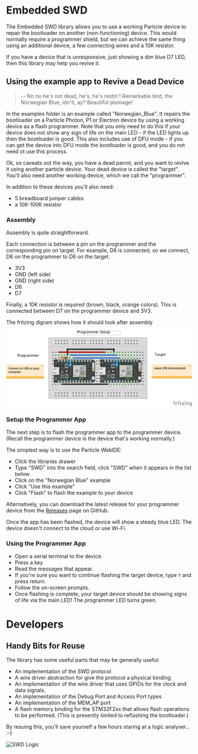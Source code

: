 # Embedded SWD

The Embedded SWD library allows you to use a working Particle device to repair the bootloader on another (non-functioning) device. This would normally require a programmer shield, but we can achieve the same thing using an additional device, a few connecting wires and a 10K resistor. 

If you have a device that is unresponsive, just showing a dim blue D7 LED, then this library may help you revive it.

## Using the example app to Revive a Dead Device

> -- No no he's not dead, he's, he's restin'! Remarkable bird, the Norwegian Blue, idn'it, ay? Beautiful plumage!

In the examples folder is an example called "Norwegian_Blue". It repairs the bootloader on a Particle Photon, P1 or Electron device by using a working device as a flash programmer. Note that you only need to do this if your device does not show any sign of life on the main LED - if the LED lights up then the bootloader is good. This also includes use of DFU mode - if you can get the device into DFU mode the bootloader is good, and you do not need ot use this process.

Ok, so caveats out the way, you have a dead parrot, and you want to revive it using another particle device. Your dead device is called the "target". You'll also need another working device, which we call the "programmer".

In addition to these devices you'll also need:

- 5 breadboard jumper cables
- a 10K-100K resistor
 
### Assembly
 
Assembly is quite straightforward.

Each connection is between a pin on the programmer and the corresponding pin on target. For example, D6 is connected, so we connect, D6 on the programmer to D6 on the target.
 
 
 - 3V3
 - GND (left side)
 - GND (right side)
 - D6
 - D7

Finally, a 10K resistor is required (brown, black, orange colors). This is connected between D7 on the programmer device and 3V3.

The fritzing digram shows how it should look after assembly

![Reviving a Parrot](ParticleProgrammerDiagram.png)

### Setup the Programmer App

The next step is to flash the programmer app to the programmer device. (Recall the programmer device is the device that's working normally.)

The simplest way is to use the Particle WebIDE:

- Click the libraries drawer
- Type "SWD" into the search field, click "SWD" when it appears in the list below
- Click on the "Norwegian Blue" example
- Click "Use this example"
- Click "Flash" to flash the example to your device
 
Alternatively, you can download the latest release for your programmer device from the [Releases](https://github.com/m-mcgowan/embedded-swd/releases) page on GitHub. 

Once the app has been flashed, the device will show a steady blue LED. The device doesn't connect to the cloud or use Wi-Fi. 
 
### Using the Programmer App

- Open a serial terminal to the device.
- Press a key
- Read the messages that appear. 
- If you're sure you want to continue flashing the target device, type `Y` and press return.
- Follow the on-screen prompts.
- Once flashing is complete, your target device should be showing signs of life via the main LED! The programmer LED turns green.



# Developers

## Handy Bits for Reuse

The library has some useful parts that may be generally useful:

- An implementation of the SWD protocol
- A wire driver abstraction for give the protocol a physical binding
- An implementation of the wire driver that uses GPIOs for the clock and data signals.
- An implementation of the Debug Port and Access Port types
- An implementation of the MEM_AP port
- A flash memory binding for the STM32F2xx that allows flash operations to be performed. (This is presently limited to reflashing the bootloader.)

By resuing this, you'll save yourself a few hours staring at a logic analyser... :-)

![SWD Logic](swd_logic.png)








